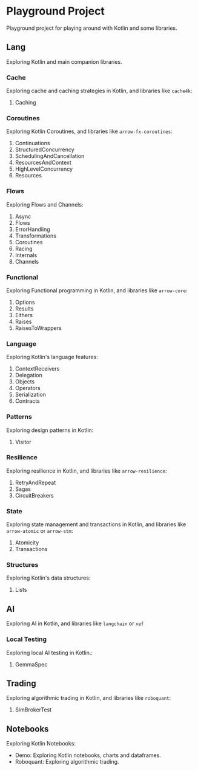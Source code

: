 # Playground Project

Playground project for playing around with Kotlin and some libraries.

## Lang

Exploring Kotlin and main companion libraries.

### Cache

Exploring cache and caching strategies in Kotlin, and libraries like `cache4k`:
1. Caching

### Coroutines

Exploring Kotlin Coroutines, and libraries like `arrow-fx-coroutines`:
1. Continuations
2. StructuredConcurrency
3. SchedulingAndCancellation
4. ResourcesAndContext
5. HighLevelConcurrency
6. Resources

### Flows

Exploring Flows and Channels:
1. Async
2. Flows
3. ErrorHandling
4. Transformations
5. Coroutines
6. Racing
7. Internals
8. Channels

### Functional

Exploring Functional programming in Kotlin, and libraries like `arrow-core`:
1. Options
2. Results
3. Eithers
4. Raises
5. RaisesToWrappers

### Language

Exploring Kotlin's language features:
1. ContextReceivers
2. Delegation
3. Objects
4. Operators
5. Serialization
6. Contracts

### Patterns

Exploring design patterns in Kotlin:
1. Visitor

### Resilience

Exploring resilience in Kotlin, and libraries like `arrow-resilience`:
1. RetryAndRepeat
2. Sagas
3. CircuitBreakers

### State

Exploring state management and transactions in Kotlin, and libraries like `arrow-atomic` or `arrow-stm`:
1. Atomicity
2. Transactions

### Structures

Exploring Kotlin's data structures:
1. Lists

## AI

Exploring AI in Kotlin, and libraries like `langchain` or `xef`

### Local Testing

Exploring local AI testing in Kotlin.:
1. GemmaSpec

## Trading

Exploring algorithmic trading in Kotlin, and libraries like `roboquant`:
1. SimBrokerTest

## Notebooks 

Exploring Kotlin Notebooks:
- Demo: Exploring Kotlin notebooks, charts and dataframes.
- Roboquant: Exploring algorithmic trading.
